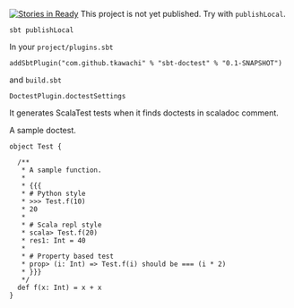 [![Stories in Ready](https://badge.waffle.io/tkawachi/sbt-doctest.png?label=ready&title=Ready)](https://waffle.io/tkawachi/sbt-doctest)
This project is not yet published. Try with `publishLocal`.

	sbt publishLocal

In your `project/plugins.sbt`

	addSbtPlugin("com.github.tkawachi" % "sbt-doctest" % "0.1-SNAPSHOT")

and `build.sbt`

	DoctestPlugin.doctestSettings

It generates ScalaTest tests when it finds doctests in scaladoc comment.

A sample doctest.

	object Test {
	
	  /**
	   * A sample function.
	   *
	   * {{{
	   * # Python style
	   * >>> Test.f(10)
	   * 20
	   *
	   * # Scala repl style
	   * scala> Test.f(20)
	   * res1: Int = 40
	   *
	   * # Property based test
	   * prop> (i: Int) => Test.f(i) should be === (i * 2)
	   * }}}
	   */
	  def f(x: Int) = x + x
	}

